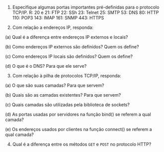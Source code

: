 1. Especifique algumas portas importantes pré-definidas para o protocolo TCP/IP.
R:	20 e 21: FTP
	22: SSh
	23: Telnet
	25: SMTP
	53: DNS
	80: HTTP
	110: POP3
	143: IMAP
	161: SNMP
	443: HTTPS

2. Com relação a endereços IP, responda:

(a) Qual é a diferença entre endereços IP externos e locais?

(b) Como endereços IP externos são definidos? Quem os define?

(c) Como endereços IP locais são definidos? Quem os define?

(d) O que é o DNS? Para que ele serve?

3. Com relação à pilha de protocolos TCP/IP, responda:

(a) O que são suas camadas? Para que servem?

(b) Quais são as camadas existentes? Para que servem?

(c) Quais camadas são utilizadas pela biblioteca de sockets?

(d) As portas usadas por servidores na função bind() se referem a qual camada?

(e) Os endereços usados por clientes na função connect() se referem a qual camada?

4. Qual é a diferença entre os métodos `GET` e `POST` no protocolo HTTP?
